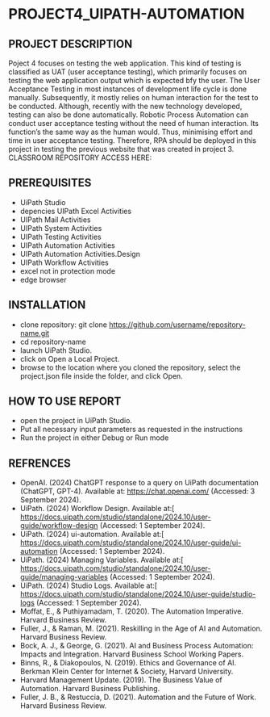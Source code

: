# PROJECT4_UIPATH-AUTOMATION

## PROJECT DESCRIPTION
Poject 4 focuses on testing the web application. This kind of testing is classified as UAT (user acceptance testing), which primarily focuses on testing the web application output which is expected bfy the user. The User Acceptance Testing in most instances of development life cycle is done manually. Subsequently, it mostly relies on human interaction for the test to be conducted. Although, recently with the new technology developed, testing can also be done automatically. Robotic Process Automation can conduct user acceptance testing without the need of human interaction. Its function’s the same way as the human would. Thus, minimising effort and time in user acceptance testing. Therefore, RPA should be deployed in this project in testing the previous website that was created in project 3.
CLASSROOM REPOSITORY ACCESS HERE: 

## PREREQUISITES
- UiPath Studio
- depencies UIPath Excel Activities
- UIPath Mail Activities
- UIPath System Activities
- UIPath Testing Activities
- UIPath Automation Activities
- UIPath Automation Activities.Design
- UIPath Workflow Activities
- excel not in protection mode
- edge browser
  
## INSTALLATION
- clone repository: git clone https://github.com/username/repository-name.git
- cd repository-name
- launch UiPath Studio.
- click on Open a Local Project.
- browse to the location where you cloned the repository, select the project.json file inside the folder, and click Open.

## HOW TO USE REPORT
- open the project in UiPath Studio.
- Put all necessary input parameters as requested in the instructions
- Run the project in either Debug or Run mode

## REFRENCES
- OpenAI. (2024) ChatGPT response to a query on UiPath documentation (ChatGPT, GPT-4). Available at: https://chat.openai.com/ (Accessed: 3 September 2024).
- UiPath. (2024) Workflow Design. Available at:[ https://docs.uipath.com/studio/standalone/2024.10/user-guide/workflow-design (Accessed: 1 September 2024).
- UiPath. (2024) ui-automation. Available at:[ https://docs.uipath.com/studio/standalone/2024.10/user-guide/ui-automation (Accessed: 1 September 2024).
- UiPath. (2024) Managing Variables. Available at:[ https://docs.uipath.com/studio/standalone/2024.10/user-guide/managing-variables (Accessed: 1 September 2024).
- UiPath. (2024) Studio Logs. Available at:[ https://docs.uipath.com/studio/standalone/2024.10/user-guide/studio-logs (Accessed: 1 September 2024).
- Moffat, E., & Puthiyamadam, T. (2020). The Automation Imperative. Harvard Business Review.
- Fuller, J., & Raman, M. (2021). Reskilling in the Age of AI and Automation. Harvard Business Review.
- Bock, A. J., & George, G. (2021). AI and Business Process Automation: Impacts and Integration. Harvard Business School Working Papers.
- Binns, R., & Diakopoulos, N. (2019). Ethics and Governance of AI. Berkman Klein Center for Internet & Society, Harvard University.
- Harvard Management Update. (2019). The Business Value of Automation. Harvard Business Publishing.
- Fuller, J. B., & Restuccia, D. (2021). Automation and the Future of Work. Harvard Business Review.
